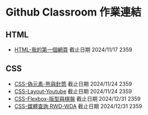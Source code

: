 # Github Classroom 作業連結

## HTML

- [HTML-我的第一個網頁](https://classroom.github.com/a/8JO2aYDz) 截止日期 2024/11/17 2359

## CSS

- [CSS-偽元素-熊與針筒](https://classroom.github.com/a/JqoUwJXx) 截止日期 2024/11/24 2359
- [CSS-Layout-Youtube](https://classroom.github.com/a/sh-Nfv-L) 截止日期 2024/11/24 2359
- [CSS-Flexbox-版型與棋盤](https://classroom.github.com/a/ZTgkOAVY) 截止日期 2024/12/31 2359
- [CSS-媒體查詢 RWD-WDA](https://classroom.github.com/a/rrM5AgGe) 截止日期 2024/12/31 2359
